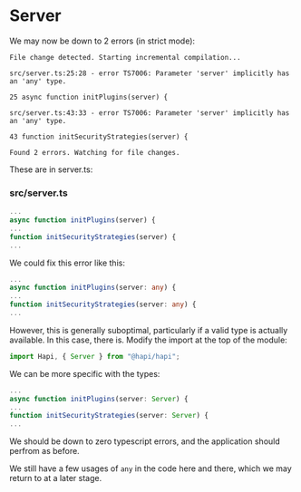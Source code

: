 # Server

We may now be down to 2 errors (in strict mode):

~~~
File change detected. Starting incremental compilation...

src/server.ts:25:28 - error TS7006: Parameter 'server' implicitly has an 'any' type.

25 async function initPlugins(server) {
                            
src/server.ts:43:33 - error TS7006: Parameter 'server' implicitly has an 'any' type.

43 function initSecurityStrategies(server) {
                                
Found 2 errors. Watching for file changes.
~~~

These are in server.ts:

### src/server.ts

~~~typescript
...
async function initPlugins(server) {
...
function initSecurityStrategies(server) {
...
~~~

We could fix this error like this:


~~~typescript
...
async function initPlugins(server: any) {
...
function initSecurityStrategies(server: any) {
...
~~~

However, this is generally suboptimal, particularly if a valid type is actually available. In this case, there is. Modify the import at the top of the module:

~~~typescript
import Hapi, { Server } from "@hapi/hapi";
~~~

We can be more specific with the types:

~~~typescript
...
async function initPlugins(server: Server) {
...
function initSecurityStrategies(server: Server) {
...
~~~

We should be down to zero typescript errors, and the application should perfrom as before.

We still have a few usages of `any` in the code here and there, which we may return to at a later stage.